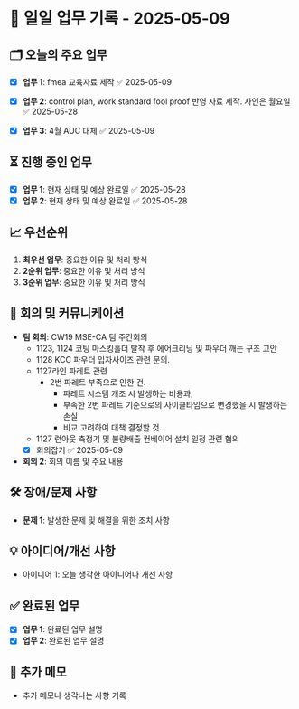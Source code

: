 # 📅 일일 업무 기록 - 2025-05-09

## 🗂 오늘의 주요 업무
- [x] **업무 1**: fmea 교육자료 제작 ✅ 2025-05-09
- [x] **업무 2**: control plan, work standard fool proof 반영 자료 제작. 사인은 월요일 ✅ 2025-05-28
- [x] **업무 3**: 4월 AUC 대체 ✅ 2025-05-09


## ⏳ 진행 중인 업무
- [x] **업무 1**: 현재 상태 및 예상 완료일 ✅ 2025-05-28
- [x] **업무 2**: 현재 상태 및 예상 완료일 ✅ 2025-05-28

## 📈 우선순위
1. **최우선 업무**: 중요한 이유 및 처리 방식
2. **2순위 업무**: 중요한 이유 및 처리 방식
3. **3순위 업무**: 중요한 이유 및 처리 방식

## 🔄 회의 및 커뮤니케이션
- **팀 회의**: CW19 MSE-CA 팀 주간회의
	- 1123, 1124 코팅 마스킹홀더 탈착 후 에어크리닝 및 파우더 깨는 구조 고안
	- 1128 KCC 파우더 입자사이즈 관련 문의.
	- 1127라인 파레트 관련
		- 2번 파레트 부족으로 인한 건.
			- 파레트 시스템 개조 시 발생하는 비용과,
			- 부족한 2번 파레트 기준으로의 사이클타임으로 변경했을 시 발생하는 손실
			- 비교 고려하여 대책 결정할 것.
	- 1127 런아웃 측정기 및 불량배출 컨베이어 설치 일정 관련 협의
	- [x] 회의잡기 ✅ 2025-05-09

- **회의 2**: 회의 이름 및 주요 내용

## 🛠 장애/문제 사항
- **문제 1**: 발생한 문제 및 해결을 위한 조치 사항

## 💡 아이디어/개선 사항
- 아이디어 1: 오늘 생각한 아이디어나 개선 사항

## ✅ 완료된 업무
- [x] **업무 1**: 완료된 업무 설명
- [x] **업무 2**: 완료된 업무 설명

## 📝 추가 메모
- 추가 메모나 생각나는 사항 기록
